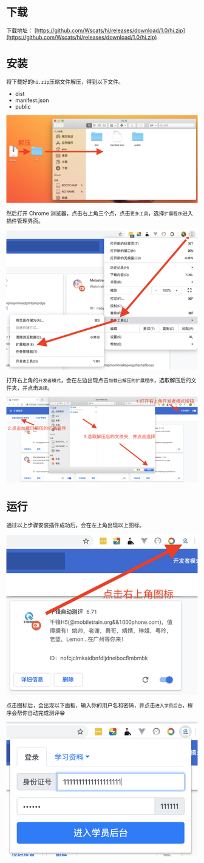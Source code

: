 # 下载

下载地址： [https://github.com/Wscats/hi/releases/download/1.0/hi.zip](https://github.com/Wscats/hi/releases/download/1.0/hi.zip)

# 安装

将下载好的`hi.zip`压缩文件解压，得到以下文件。

- dist
- manifest.json
- public

<img src="./screenshot/3.png" />

然后打开 Chrome 浏览器，点击右上角三个点，点击`更多工具`，选择`扩展程序`进入插件管理界面。

<img src="./screenshot/1.png" />

打开右上角的`开发者模式`，会在左边出现点击`加载已解压的扩展程序`，选取解压后的文件夹，并点击`选择`。

<img src="./screenshot/4.png" />


# 运行

通过以上步骤安装插件成功后，会在左上角出现以上图标。

<img src="./screenshot/5.png" />

点击图标后，会出现以下面板，输入你的用户名和密码，并点击`进入学员后台`，程序会帮你自动完成测评😁

<img src="./screenshot/6.png" />